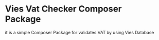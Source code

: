 # Vies Vat Checker Composer Package

it is a simple Composer Package for validates VAT by using Vies Database
